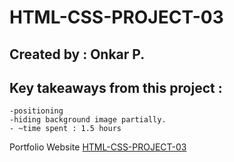 # HTML-CSS-PROJECT-03
## Created by : Onkar P.
## Key takeaways from this project :
    -positioning
    -hiding background image partially.
    - ~time spent : 1.5 hours

Portfolio Website  [HTML-CSS-PROJECT-03](https://html-css-project-03-onkar.netlify.app/)